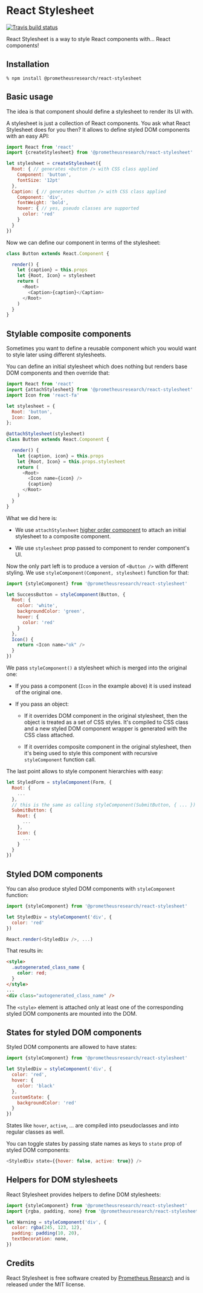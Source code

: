 React Stylesheet
================

[![Travis build status](https://img.shields.io/travis/prometheusresearch/react-stylesheet/master.svg)](https://travis-ci.org/prometheusresearch/react-stylesheet)

React Stylesheet is a way to style React components with... React components!

## Installation

```
% npm install @prometheusresearch/react-stylesheet
```

## Basic usage

The idea is that component should define a stylesheet to render its UI with.

A stylesheet is just a collection of React components. You ask what React
Stylesheet does for you then? It allows to define styled DOM components with
an easy API:

```javascript
import React from 'react'
import {createStylesheet} from '@prometheusresearch/react-stylesheet'

let stylesheet = createStylesheet({
  Root: { // generates <button /> with CSS class applied
    Component: 'button',
    fontSize: '12pt'
  },
  Caption: { // generates <button /> with CSS class applied
    Component: 'div',
    fontWeight: 'bold',
    hover: { // yes, pseudo classes are supported
      color: 'red'
    }
  }
})
```

Now we can define our component in terms of the stylesheet:

```javascript
class Button extends React.Component {

  render() {
    let {caption} = this.props
    let {Root, Icon} = stylesheet
    return (
      <Root>
        <Caption>{caption}</Caption>
      </Root>
    )
  }
}
```

## Stylable composite components

Sometimes you want to define a reusable component which you would want to style
later using different stylesheets.

You can define an initial stylesheet which does nothing but renders base DOM
components and then override that:

```javascript
import React from 'react'
import {attachStylesheet} from '@prometheusresearch/react-stylesheet'
import Icon from 'react-fa'

let stylesheet = {
  Root: 'button',
  Icon: Icon,
};

@attachStylesheet(stylesheet)
class Button extends React.Component {

  render() {
    let {caption, icon} = this.props
    let {Root, Icon} = this.props.stylesheet
    return (
      <Root>
        <Icon name={icon} />
        {caption}
      </Root>
    )
  }
}
```

What we did here is:

* We use `attachStylesheet` [higher order component][] to attach an initial
  stylesheet to a composite component.

* We use `stylesheet` prop passed to component to render component's UI.

Now the only part left is to produce a version of `<Button />` with different
styling. We use `styleComponent(Component, stylesheet)` function for that:

```javascript
import {styleComponent} from '@prometheusresearch/react-stylesheet'

let SuccessButton = styleComponent(Button, {
  Root: {
    color: 'white',
    backgroundColor: 'green',
    hover: {
      color: 'red'
    }
  },
  Icon() {
    return <Icon name="ok" />
  }
})
```

We pass `styleComponent()` a stylesheet which is merged into the original one:

* If you pass a component (`Icon` in the example above) it is used instead of
  the original one.

* If you pass an object:

  * If it overrides DOM component in the original stylesheet, then the object is
    treated as a set of CSS styles. It's compiled to CSS class and a new styled
    DOM component wrapper is generated with the CSS class attached.

  * If it overrides composite component in the original stylesheet, then it's
    being used to style this component with recursive `styleComponent` function
    call.

The last point allows to style component hierarchies with easy:

```javascript
let StyledForm = styleComponent(Form, {
  Root: {
    ...
  },
  // this is the same as calling styleComponent(SubmitButton, { ... })
  SubmitButton: {
    Root: {
      ...
    },
    Icon: {
      ...
    }
  }
})
```

## Styled DOM components

You can also produce styled DOM components with `styleComponent` function:

```javascript
import {styleComponent} from '@prometheusresearch/react-stylesheet'

let StyledDiv = styleComponent('div', {
  color: 'red'
})

React.render(<StyledDiv />, ...)
```

That results in:

```html
<style>
  .autogenerated_class_name {
    color: red;
  }
</style>
...
<div class="autogenerated_class_name" />
```

The `<style>` element is attached only at least one of the corresponding styled
DOM components are mounted into the DOM.

## States for styled DOM components

Styled DOM components are allowed to have states:

```javascript
import {styleComponent} from '@prometheusresearch/react-stylesheet'

let StyledDiv = styleComponent('div', {
  color: 'red',
  hover: {
    color: 'black'
  },
  customState: {
    backgroundColor: 'red'
  }
})
```

States like `hover`, `active`, ... are compiled into pseudoclasses and into
regular classes as well.

You can toggle states by passing state names as keys to `state` prop of styled
DOM components:

```javascript
<StyledDiv state={{hover: false, active: true}} />
```

## Helpers for DOM stylesheets

React Stylesheet provides helpers to define DOM stylesheets:

```javascript
import {styleComponent} from '@prometheusresearch/react-stylesheet'
import {rgba, padding, none} from '@prometheusresearch/react-stylesheet/css'

let Warning = styleComponent('div', {
  color: rgba(245, 123, 12),
  padding: padding(10, 20),
  textDecoration: none,
})
```

## Credits

React Stylesheet is free software created by [Prometheus Research][] and is
released under the MIT license.

[Prometheus Research]: http://prometheusresearch.com
[higher order component]: https://gist.github.com/sebmarkbage/ef0bf1f338a7182b6775
[react-fa]: https://github.com/andreypopp/react-fa
